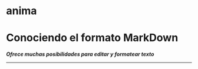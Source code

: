 # anima
#  Conociendo el formato MarkDown #
***Ofrece muchas posibilidades para editar y formatear texto***

---


